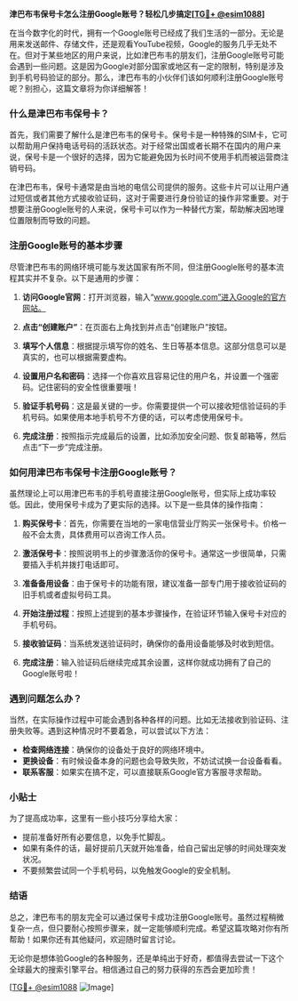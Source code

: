 **津巴布韦保号卡怎么注册Google账号？轻松几步搞定[[TG💪+ @esim1088](https://t.me/s/esim1088)]**

在当今数字化的时代，拥有一个Google账号已经成了我们生活的一部分。无论是用来发送邮件、存储文件，还是观看YouTube视频，Google的服务几乎无处不在。但对于某些地区的用户来说，比如津巴布韦的朋友们，注册Google账号可能会遇到一些问题。这是因为Google对部分国家或地区有一定的限制，特别是涉及到手机号码验证的部分。那么，津巴布韦的小伙伴们该如何顺利注册Google账号呢？别担心，这篇文章将为你详细解答！

### 什么是津巴布韦保号卡？

首先，我们需要了解什么是津巴布韦的保号卡。保号卡是一种特殊的SIM卡，它可以帮助用户保持电话号码的活跃状态。对于经常出国或者长期不在国内的用户来说，保号卡是一个很好的选择，因为它能避免因为长时间不使用手机而被运营商注销号码。

在津巴布韦，保号卡通常是由当地的电信公司提供的服务。这些卡片可以让用户通过短信或者其他方式接收验证码，这对于需要进行身份验证的操作非常重要。对于想要注册Google账号的人来说，保号卡可以作为一种替代方案，帮助解决因地理位置限制而导致的问题。

### 注册Google账号的基本步骤

尽管津巴布韦的网络环境可能与发达国家有所不同，但注册Google账号的基本流程其实并不复杂。以下是通用的步骤：

1. **访问Google官网**：打开浏览器，输入“www.google.com”进入Google的官方网站。
   
2. **点击“创建账户”**：在页面右上角找到并点击“创建账户”按钮。

3. **填写个人信息**：根据提示填写你的姓名、生日等基本信息。这部分信息可以是真实的，也可以根据需要虚构。

4. **设置用户名和密码**：选择一个你喜欢且容易记住的用户名，并设置一个强密码。记住密码的安全性很重要哦！

5. **验证手机号码**：这是最关键的一步。你需要提供一个可以接收短信验证码的手机号码。如果使用本地手机号不方便的话，可以考虑使用保号卡。

6. **完成注册**：按照指示完成最后的设置，比如添加安全问题、恢复邮箱等，然后点击“下一步”完成注册。

### 如何用津巴布韦保号卡注册Google账号？

虽然理论上可以用津巴布韦的手机号直接注册Google账号，但实际上成功率较低。因此，使用保号卡成为了更实际的选择。以下是一些具体的操作指南：

1. **购买保号卡**：首先，你需要在当地的一家电信营业厅购买一张保号卡。价格一般不会太贵，具体费用可以咨询工作人员。

2. **激活保号卡**：按照说明书上的步骤激活你的保号卡。通常这一步很简单，只需要插入手机并拨打电话即可。

3. **准备备用设备**：由于保号卡的功能有限，建议准备一部专门用于接收验证码的旧手机或者虚拟号码工具。

4. **开始注册过程**：按照上述提到的基本步骤操作，在验证环节输入保号卡对应的手机号码。

5. **接收验证码**：当系统发送验证码时，确保你的备用设备能够及时收到短信。

6. **完成注册**：输入验证码后继续完成其余设置，这样你就成功拥有了自己的Google账号啦！

### 遇到问题怎么办？

当然，在实际操作过程中可能会遇到各种各样的问题。比如无法接收到验证码、注册失败等。遇到这种情况时不要着急，可以尝试以下方法：

- **检查网络连接**：确保你的设备处于良好的网络环境中。
- **更换设备**：有时候设备本身的问题也会导致失败，不妨试试换一台设备看看。
- **联系客服**：如果实在搞不定，可以直接联系Google官方客服寻求帮助。

### 小贴士

为了提高成功率，这里有一些小技巧分享给大家：
- 提前准备好所有必要信息，以免手忙脚乱。
- 如果有条件的话，最好提前几天就开始准备，给自己留出足够的时间处理突发状况。
- 不要频繁尝试同一个手机号码，以免触发Google的安全机制。

### 结语

总之，津巴布韦的朋友完全可以通过保号卡成功注册Google账号。虽然过程稍微复杂一点，但只要耐心按照步骤来，就一定能够顺利完成。希望这篇攻略对你有所帮助！如果你还有其他疑问，欢迎随时留言讨论。

无论你是想体验Google的各种服务，还是单纯出于好奇，都值得去尝试一下这个全球最大的搜索引擎平台。相信通过自己的努力获得的东西会更加珍贵！

[[TG💪+ @esim1088](https://t.me/s/esim1088) ![Image](https://i.postimg.cc/4NQfJmqS/Snipaste-2025-05-13-00-14-12.png)]